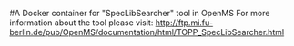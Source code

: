 #A Docker container for "SpecLibSearcher" tool in OpenMS
For more information about the tool please visit:
http://ftp.mi.fu-berlin.de/pub/OpenMS/documentation/html/TOPP_SpecLibSearcher.html
